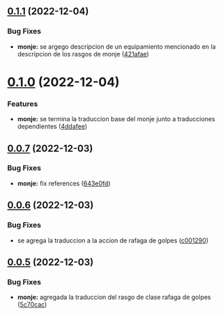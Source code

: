 ## [0.1.1](https://github.com/allnnde/pf2e-esp-translation/compare/v0.1.0...v0.1.1) (2022-12-04)


### Bug Fixes

* **monje:** se argego descripcion de un equipamiento mencionado en la descripcion de los rasgos de monje ([421afae](https://github.com/allnnde/pf2e-esp-translation/commit/421afaecd87125664ac645aecd16b9b0aea0f6b1))



# [0.1.0](https://github.com/allnnde/pf2e-esp-translation/compare/v0.0.7...v0.1.0) (2022-12-04)


### Features

* **monje:** se termina la traduccion base del monje junto a traducciones dependientes ([4ddafee](https://github.com/allnnde/pf2e-esp-translation/commit/4ddafee1a9d4ad6ed3d7b050d10c50ce7834dca8))



## [0.0.7](https://github.com/allnnde/pf2e-esp-translation/compare/v0.0.6...v0.0.7) (2022-12-03)


### Bug Fixes

* **monje:** fix references ([643e0fd](https://github.com/allnnde/pf2e-esp-translation/commit/643e0fd8b6b6cb8b322573552a833e31ddec2199))



## [0.0.6](https://github.com/allnnde/pf2e-esp-translation/compare/v0.0.5...v0.0.6) (2022-12-03)


### Bug Fixes

* se agrega la traduccion a la accion de rafaga de golpes ([c001290](https://github.com/allnnde/pf2e-esp-translation/commit/c0012907f4345586962f9afce99e1dce7812ce40))



## [0.0.5](https://github.com/allnnde/pf2e-esp-translation/compare/v0.0.4...v0.0.5) (2022-12-03)


### Bug Fixes

* **monje:** agregada la traduccion del rasgo de clase rafaga de golpes ([5c70cac](https://github.com/allnnde/pf2e-esp-translation/commit/5c70cac32158ce14476ffbe24037512a59838023))



